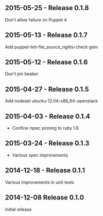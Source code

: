 ## 2015-05-25 - Release 0.1.8

Don't allow failure on Puppet 4

## 2015-05-13 - Release 0.1.7

Add puppet-lint-file_source_rights-check gem

## 2015-05-12 - Release 0.1.6

Don't pin beaker

## 2015-04-27 - Release 0.1.5

Add nodeset ubuntu-12.04-x86_64-openstack

## 2015-04-03 - Release 0.1.4

- Confine rspec pinning to ruby 1.8

## 2015-03-24 - Release 0.1.3

- Various spec improvements

## 2014-12-18 - Release 0.1.1

Various improvements in unit tests

## 2014-12-08 Release 0.1.0

Initial release
